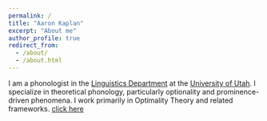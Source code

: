 ```yaml
---
permalink: /
title: "Aaron Kaplan"
excerpt: "About me"
author_profile: true
redirect_from: 
  - /about/
  - /about.html
---
```


I am a phonologist in the [Linguistics Department](http://linguistics.utah.edu) at the [University of Utah](http://utah.edu).  I specialize in theoretical phonology, particularly optionality and prominence-driven phenomena.  I work primarily in Optimality Theory and related frameworks. [click here](/talkmap.html)

